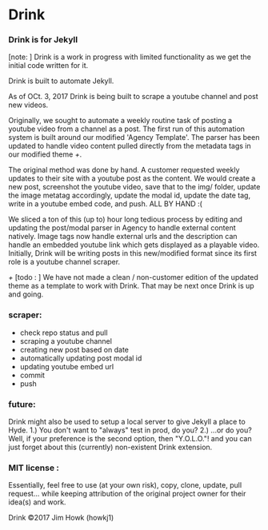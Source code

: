 # Drink

### Drink is for Jekyll

[note: ] Drink is a work in progress with limited functionality as we get the initial code written for it.

Drink is built to automate Jekyll.

As of OCt. 3, 2017 Drink is being built to scrape a youtube channel and post new videos.

Originally, we sought to automate a weekly routine task of posting a youtube video from a channel as a post. The first run of this automation system is built around our modified 'Agency Template'. The parser has been updated to handle video content pulled directly from the metadata tags in our modified theme _+_.

The original method was done by hand. A customer requested weekly updates to their site with a youtube post as the content. We would create a new post, screenshot the youtube video, save that to the img/ folder, update the image metatag accordingly, update the modal id, update the date tag, write in a youtube embed code, and push. ALL BY HAND :(

We sliced a ton of this (up to) hour long tedious process by editing and updating the post/modal parser in Agency to handle external content natively. Image tags now handle external urls and the description can handle an embedded youtube link which gets displayed as a playable video. Initially, Drink will be writing posts in this new/modified format since its first role is a youtube channel scraper.

_+_ [todo : ] We have not made a clean / non-customer edition of the updated theme as a template to work with Drink. That may be next once Drink is up and going.


### scraper:
- check repo status and pull
- scraping a youtube channel
- creating new post based on date
- automatically updating post modal id
- updating youtube embed url
- commit
- push

### future:
Drink might also be used to setup a local server to give Jekyll a place to Hyde.
1.) You don't want to "always" test in prod, do you?
2.) ...or do you?
Well, if your preference is the second option, then "Y.O.L.O."! and you can just forget about this (currently) non-existent Drink extension.


### MIT license :

Essentially, feel free to use (at your own risk), copy, clone, update, pull request... while keeping attribution of the original project owner for their idea(s) and work.

Drink ©2017 Jim Howk (howkj1)
